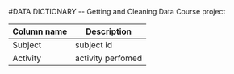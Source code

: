 #DATA DICTIONARY -- Getting and Cleaning Data Course project 

|Column name|Description|
|-----------|-----------|
|Subject|subject id|
|Activity|activity perfomed|
